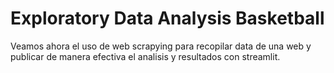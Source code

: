 # Exploratory Data Analysis Basketball
Veamos ahora el uso de web scrapying para recopilar data de una web y
publicar de manera efectiva el analisis y resultados con streamlit.

